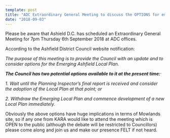 ```yaml
---
template: post
title: "ADC Extraordinary General Meeting to discuss the OPTIONS for emerging Local Plan."
date: "2018-09-03"
---
```


Please be aware that Ashield D.C. has scheduled an Extraordinary General Meeting for 7pm Thursday 6th September 2018 at ADC offices.

According to the Ashfield District Council website notification:

_The purpose of this meeting is to provide the Council with an update and to consider options for the Emerging Ashfield Local Plan._

_**The Council has two potential options available to it at the present time:**_

_1\. Wait until the Planning Inspector’s final report is received and consider the adoption of the Local Plan at that point; or_

_2\. Withdraw the Emerging Local Plan and commence development of a new Local Plan immediately._

Obviously the above options have huge implications in terms of Mowlands site, so if any one from KARA would like to attend the meeting which is OPEN to the public (although the debate will be restricted to Councillors)  please come along and join us and make our presence FELT if not heard.
